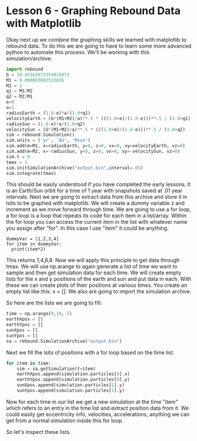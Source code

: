# Lesson 6 - Graphing Rebound Data with Matplotlib

Okay next up we combine the graphing skills we learned with matplotlib to rebound data. To do this we are going to have to learn some more advanced python to automate this process. We'll be working with this simulation/archive:
```python
import rebound
G = 39.43163873354829472
M1 = 0.000003002513826
M2 = 1
q1 = M1/M2
q2 = M2/M1
e=0
a=1
radiusEarth = (1.0-e)*a/(1.0+q1)
velocityEarth = (G*(M1+M2)/a)**.5 * (((1.0+e)/(1.0-e)))**.5 / (1.0+q1)
radiusSun = (1.0-e)*a/(1.0+q2)
velocitySun = (G*(M1+M2)/a)**.5 * (((1.0+e)/(1.0-e)))**.5 / (1.0+q2)
sim = rebound.Simulation()
sim.units = ('yr', 'AU', 'Msun')
sim.add(m=M1, x=radiusEarth, y=0, z=0, vx=0, vy=velocityEarth, vz=0)
sim.add(m=M2, x=-radiusSun, y=0, z=0, vx=0, vy=-velocitySun, vz=0)
sim.t = 0
tmax = 1
sim.initSimulationArchive("output.bin",interval=.05)
sim.integrate(tmax)
```
This should be easily understood if you have completed the early lessons. It is an Earth/Sun orbit for a time of 1 year with snapshots saved at .01 year intervals. Next we are going to extract data from this archive and store it in lsits to be graphed with matplotlib. We will create a dummy variable z and increment as we move forward through time. We are going to use a for loop, a for loop is a loop that repeats its code for each item in a list/array. Within the for loop you can access the current item in the list with whatever name you assign after "for". In this case I use "item" it could be anything.
```
dummyVar = [1,2,3,4]
for item in dummyVar:
  print(item*2)
```
This returns 1,4,6,8.
Now we will apply this principle to get data through tmax. We will use np.arange to again generate a list of time we want to sample and then get simulation data for each time. We will create empty lists for the x and y positions of the earth and sun and put data in each. With these we can create plots of their positions at various times. You create an empty list like this: x = []. We also are going to import the simulation archive.

So here are the lists we are going to fill:
```python
time = np.arange(0,10,.5)
earthXpos = []
earthYpos = []
sunXpos = []
sunYpos = []
sa = rebound.SimulationArchive("output.bin")

```
Next we fill the lsits of positions with a for loop based on the time list.
```python
for item in time:
    sim = sa.getSimulation(t=item)
    earthXpos.append(simulation.particles[0].x)
    earthYpos.append(simulation.particles[0].y)
    sunXpos.append(simulation.particles[1].y)
    sunYpos.append(simulation.particles[1].y)
```
Now for each time in our list we get a new simulation at the time "item" which refers to an entry in the time list and extract position data from it. We could easily get eccentricity info, velocities, accelerations, anything we can get from a normal simulation inside this for loop.

So let's inspect these lists.
